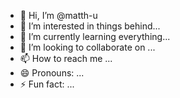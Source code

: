 - 👋 Hi, I’m @matth-u
- 👀 I’m interested in things behind...
- 🌱 I’m currently learning everything...
- 💞️ I’m looking to collaborate on ...
- 📫 How to reach me ...
- 😄 Pronouns: ...
- ⚡ Fun fact: ...

<!---
matth-u/matth-u is a ✨ special ✨ repository because its `README.md` (this file) appears on your GitHub profile.
You can click the Preview link to take a look at your changes.
--->
